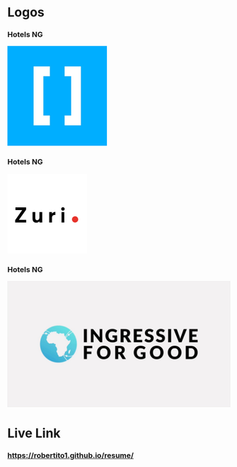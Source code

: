 # Logos

### Hotels NG
![Hng](/assets/hng.png "Hotels Ng")

### Hotels NG
![zuri](/assets/zuri.png "Zuri Training")

### Hotels NG
![i4g](/assets/i4g.jpg "Ingressive for good")

# Live Link

### https://robertito1.github.io/resume/